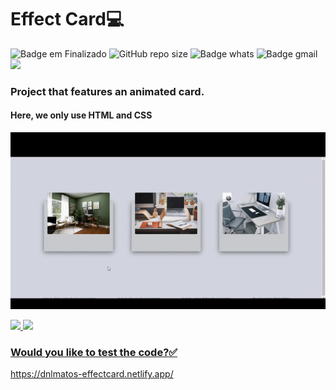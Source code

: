 # Effect Card:computer:

![Badge em Finalizado](http://img.shields.io/static/v1?label=STATUS&message=FINISHED&color=GREEN&style=for-the-badge)
![GitHub repo size](https://img.shields.io/github/repo-size/iuricode/README-template?style=for-the-badge)
![Badge whats](https://img.shields.io/badge/WhatsApp-25D366?style=for-the-badge&logo=whatsapp&logoColor=white)
![Badge gmail](https://img.shields.io/badge/Gmail-D14836?style=for-the-badge&logo=gmail&logoColor=white)
<a href="https://www.linkedin.com/in/georgine-danilo" alt="linkedin" target="_blank">
<img src="https://img.shields.io/badge/LinkedIn-%230077B5.svg?&style=flat-square&logo=linkedin&logoColor=white">
</a>
### Project that features an animated card.
#### Here, we only use HTML and CSS
![responsiveCard](https://github.com/dnlMatos/cardResponsive/blob/main/ezgif.com-gif-maker%20(2).gif)
<div>  
  <a href="https://github.com/dnlMatos">  
  <img height="180em" src="https://github-readme-stats.vercel.app/api/top-langs/?username=dnlMatos&layout=compact&langs_count=7&theme=default"/>  
  <img height="180em" src="https://github-readme-stats.vercel.app/api?username=dnlMatos&show_icons=true&theme=default&include_all_commits=true&count_private=true"/>  
</div>

### Would you like to test the code?:white_check_mark:
https://dnlmatos-effectcard.netlify.app/
